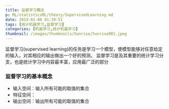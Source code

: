 ```yaml
---
title: 监督学习概论
p: ML/statisticsML/theory/SupervisedLearning.md
date: 2019-01-06 01:39:51
tags: [统计机器学习,监督学习]
categories: [机器学习,统计机器学习]
thumbnail: /images/thumbnails/Sunrise/Sunrise001.jpeg
---
```

监督学习(supervised learning)的任务是学习一个模型，使模型能够对任意给定的输入，对其相应的输出做出一个好的预测。
监督学习是及其重要的统计学习分支，也是统计学习中内容最丰富，应用最广泛的部分
<!-- more -->

### 监督学习的基本概念
* 输入空间：输入所有可能的取值的集合
* 特征空间：
* 输出空间：输出所有可能的取值的集合
